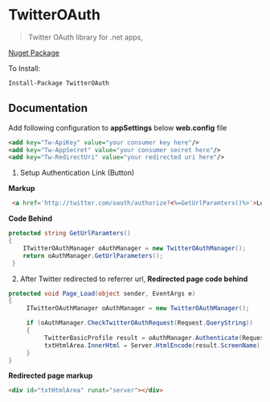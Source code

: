 TwitterOAuth
============
> Twitter OAuth library for .net apps,

[Nuget Package](https://nuget.org/packages/TwitterOAuth)

To Install:
```sh
Install-Package TwitterOAuth
```

## Documentation

Add following configuration to **appSettings** below **web.config** file
```xml
<add key="Tw-ApiKey" value="your consumer key here"/>
<add key="Tw-AppSecret" value="your consumer secret here"/>
<add key="Tw-RedirectUri" value="your redirected uri here"/>
```
1. Setup Authentication Link (Button)

**Markup**
```html
 <a href='http://twitter.com/oauth/authorize?<%=GetUrlParamters()%>'>Login with Twitter</a>
```
**Code Behind**
```csharp
protected string GetUrlParamters()
{
    ITwitterOAuthManager oAuthManager = new TwitterOAuthManager();
    return oAuthManager.GetUrlParameters();
 }
```
2. After Twitter redirected to referrer url,
**Redirected page code behind**
```csharp
protected void Page_Load(object sender, EventArgs e)
{
     ITwitterOAuthManager oAuthManager = new TwitterOAuthManager();

     if (oAuthManager.CheckTwitterOAuthRequest(Request.QueryString))
     {
          TwitterBasicProfile result = oAuthManager.Authenticate(Request.QueryString);
          txtHtmlArea.InnerHtml = Server.HtmlEncode(result.ScreenName);
     }
}
```
**Redirected page markup**
```html
<div id="txtHtmlArea" runat="server"></div>
```
